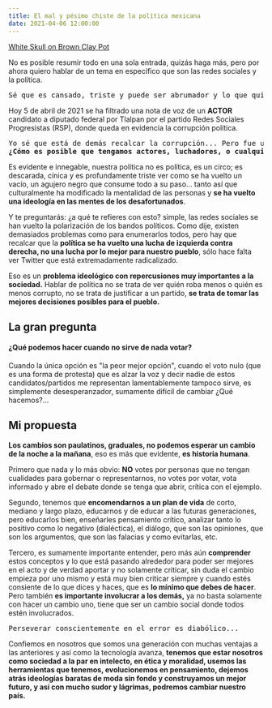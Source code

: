 ```yaml
---
title: El mal y pésimo chiste de la política mexicana
date: 2021-04-06 12:00:00
---
```

<blog-img src="pexels-7399410.jpg">
	<a target="_blank" rel="noopener noreferrer nofollow" href="https://www.pexels.com/photo/white-skull-on-brown-clay-pot-7399410/">White Skull on Brown Clay Pot</a>
</blog-img>

No es posible resumir todo en una sola entrada, quizás haga más, pero por ahora quiero hablar de un tema en específico que son las redes sociales y la política.

<pre>
Sé que es cansado, triste y puede ser abrumador y lo que quieras, pero estos temas <strong>se tienen que hablar porque son sumamente importantes</strong>, la política nos está estancando, robando recursos que son del pueblo y para el pueblo, endeudándonos y desfavoreciéndonos a todos.
</pre>

Hoy 5 de abril de 2021 se ha filtrado una nota de voz de un **ACTOR** candidato a diputado federal por Tlalpan por el partido Redes Sociales Progresistas (RSP), donde queda en evidencia la corrupción política.

<pre>
Yo sé que está de demás recalcar la corrupción... Pero fue un detonante para escribir esta entrada.
<strong>¿Cómo es posible que tengamos actores, luchadores, o cualquiera que no sea afín a estudios políticos?</strong>
</pre>

Es evidente e innegable, nuestra política no es política, es un circo; es descarada, cínica y es profundamente triste ver como se ha vuelto un vacío, un agujero negro que consume todo a su paso... tanto así que culturalmente ha modificado la mentalidad de las personas y **se ha vuelto una ideología en las mentes de los desafortunados**.

Y te preguntarás: ¿a qué te refieres con esto? simple, las redes sociales se han vuelto la polarización de los bandos políticos. Como dije, existen demasiados problemas como para enumerarlos todos, pero hay que recalcar que la **política se ha vuelto una lucha de izquierda contra derecha, no una lucha por lo mejor para nuestro pueblo**, sólo hace falta ver Twitter que está extremadamente radicalizado.

Eso es un **problema ideológico con repercusiones muy importantes a la sociedad.** Hablar de política no se trata de ver quién roba menos o quién es menos corrupto, no se trata de justificar a un partido, **se trata de tomar las mejores decisiones posibles para el pueblo.**

## La gran pregunta

#### **¿Qué podemos hacer cuando no sirve de nada votar?**

Cuando la única opción es "la peor mejor opción", cuando el voto nulo (que es una forma de protesta) que es alzar la voz y decir nadie de estos candidatos/partidos me representan lamentablemente tampoco sirve, es simplemente desesperanzador, sumamente difícil de cambiar ¿Qué hacemos?...

## Mi propuesta

**Los cambios son paulatinos, graduales, no podemos esperar un cambio de la noche a la mañana**, eso es más que evidente, **es historia humana**.

Primero que nada y lo más obvio: **NO** votes por personas que no tengan cualidades para gobernar o representarnos, no votes por votar, vota informado y abre el debate donde se tenga que abrir, crítica con el ejemplo.

Segundo, tenemos que **encomendarnos a un plan de vida** de corto, mediano y largo plazo, educarnos y de educar a las futuras generaciones, pero educarlos bien, enseñarles pensamiento crítico, analizar tanto lo positivo como lo negativo (dialéctica), el diálogo, que son las opiniones, que son los argumentos, que son las falacias y como evitarlas, etc.

Tercero, es sumamente importante entender, pero más aún **comprender** estos conceptos y lo que está pasando alrededor para poder ser mejores en el acto y de verdad aportar y no solamente criticar, sin duda el cambio empieza por uno mismo y está muy bien criticar siempre y cuando estés consiente de lo que dices y haces, que es **lo mínimo que debes de hacer**. Pero también **es importante involucrar a los demás,** ya no basta solamente con hacer un cambio uno, tiene que ser un cambio social donde todos estén involucrados.

<pre>
Perseverar conscientemente en el error es diabólico...
</pre>

Confiemos en nosotros que somos una generación con muchas ventajas a las anteriores y así como la tecnología avanza, **tenemos que estar nosotros como sociedad a la par en intelecto, en ética y moralidad, usemos las herramientas que tenemos, evolucionemos en pensamiento, dejemos atrás ideologías baratas de moda sin fondo y construyamos un mejor futuro, y así con mucho sudor y lágrimas, podremos cambiar nuestro país.**